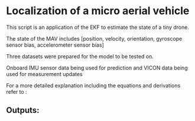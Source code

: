 # Localization of a micro aerial vehicle
This script is an application of the EKF to estimate the state of a tiny drone.

The state of the MAV includes [position, velocity, orientation, gyroscope sensor bias, accelerometer sensor bias]

Three datasets were prepared for the model to be tested on. 

Onboard IMU sensor data being used for prediction and VICON data being used for measurement updates

For a more detailed explanation including the equations and derivations refer to : 

## Outputs:
